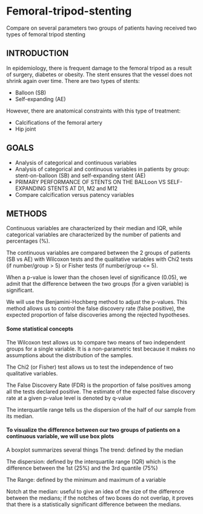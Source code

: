 # Femoral-tripod-stenting
Compare on several parameters two groups of patients having received two types of femoral tripod stenting



## INTRODUCTION
In epidemiology, there is frequent damage to the femoral tripod as a result of surgery, diabetes or obesity.
The stent ensures that the vessel does not shrink again over time.
There are two types of stents:
- Balloon (SB)
- Self-expanding (AE)

However, there are anatomical constraints with this type of treatment:
- Calcifications of the femoral artery
- Hip joint

## GOALS
- Analysis of categorical and continuous variables
- Analysis of categorical and continuous variables in patients by group: stent-on-balloon (SB) and self-expanding stent (AE)
- PRIMARY PERFORMANCE OF STENTS ON THE BALLoon VS SELF-EXPANDING STENTS AT D1, M2 and M12
- Compare calcification versus patency variables

## METHODS
Continuous variables are characterized by their median and IQR, while categorical variables are characterized by the number of patients and percentages (%). 

The continuous variables are compared between the 2 groups of patients (SB vs AE) with Wilcoxon tests and the qualitative variables with Chi2 tests (if number/group > 5) or Fisher tests (if number/group <= 5). 

When a p-value is lower than the chosen level of significance (0.05), we admit that the difference between the two groups (for a given variable) is significant.

We will use the Benjamini-Hochberg method to adjust the p-values. This method allows us to control the false discovery rate (false positive), the expected proportion of false discoveries among the rejected hypotheses.

#### Some statistical concepts
The Wilcoxon test allows us to compare two means of two independent groups for a single variable. It is a non-parametric test because it makes no assumptions about the distribution of the samples.

The Chi2 (or Fisher) test allows us to test the independence of two qualitative variables.

The False Discovery Rate (FDR) is the proportion of false positives among all the tests declared positive. The estimate of the expected false discovery rate at a given p-value level is denoted by q-value

The interquartile range tells us the dispersion of the half of our sample from its median.

#### To visualize the difference between our two groups of patients on a continuous variable, we will use box plots

A boxplot summarizes several things
The trend: defined by the median

The dispersion: defined by the interquartile range (IQR) which is the difference between the 1st (25%) and the 3rd quantile (75%)

The Range: defined by the minimum and maximum of a variable

Notch at the median: useful to give an idea of the size of the difference between the medians; if the notches of two boxes do not overlap, it proves that there is a statistically significant difference between the medians.


























